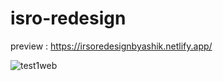 # isro-redesign
preview : https://irsoredesignbyashik.netlify.app/ 


![test1web](https://user-images.githubusercontent.com/66254994/124218962-f15c7b00-db18-11eb-9457-85856ea934e3.png)
